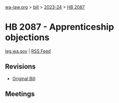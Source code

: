 [wa-law.org](/) > [bill](/bill/) > [2023-24](/bill/2023-24/) > [HB 2087](/bill/2023-24/hb/2087/)

# HB 2087 - Apprenticeship objections
[leg.wa.gov](https://app.leg.wa.gov/billsummary?BillNumber=2087&Year=2023&Initiative=false) | [RSS Feed](./rss.xml)

## Revisions
* [Original Bill](1/)

## Meetings